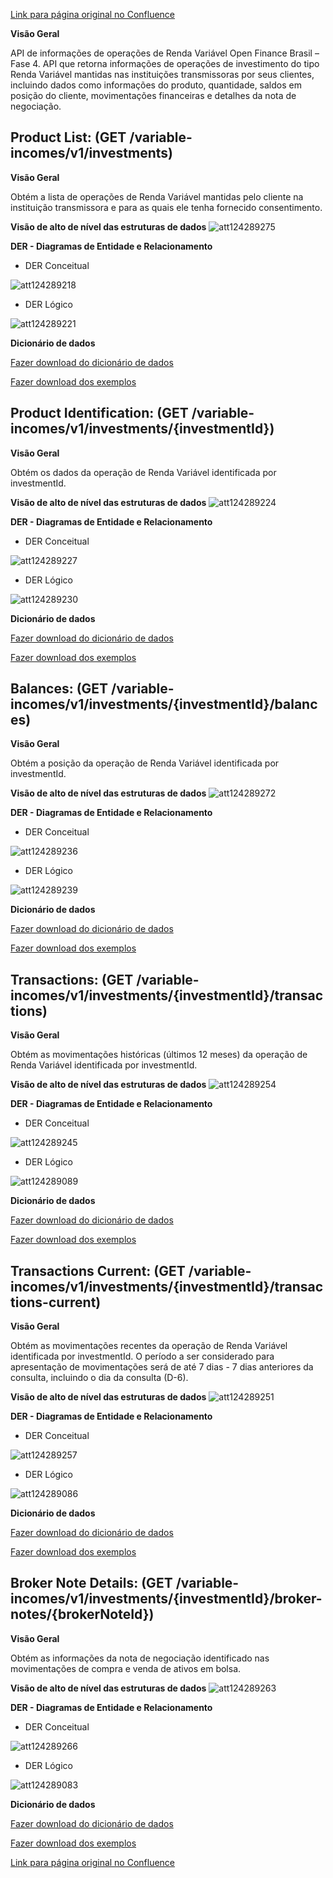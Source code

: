 [Link para página original no Confluence](https://openfinancebrasil.atlassian.net/wiki/spaces/OF/pages/124289042)

**Visão Geral**

API de informações de operações de Renda Variável Open Finance Brasil – Fase 4. API que retorna informações de operações de investimento do tipo Renda Variável mantidas nas instituições transmissoras por seus clientes, incluindo dados como informações do produto, quantidade, saldos em posição do cliente, movimentações financeiras e detalhes da nota de negociação.

## **Product List:** (GET /variable-incomes/v1/investments)

**Visão Geral**

Obtém a lista de operações de Renda Variável mantidas pelo cliente na instituição transmissora e para as quais ele tenha fornecido consentimento.

**Visão de alto de nível das estruturas de dados**
![att124289275](Informa%c3%a7%c3%b5es%20Gerais%20-%20Renda%20Vari%c3%a1vel%20-%20v1.0.0-rc2.0/attachments/image-20230405-201406.png)

**DER - Diagramas de Entidade e Relacionamento**

- DER Conceitual

![att124289218](Informa%c3%a7%c3%b5es%20Gerais%20-%20Renda%20Vari%c3%a1vel%20-%20v1.0.0-rc2.0/attachments/image-20230405-195433.png)

- DER Lógico

![att124289221](Informa%c3%a7%c3%b5es%20Gerais%20-%20Renda%20Vari%c3%a1vel%20-%20v1.0.0-rc2.0/attachments/image-20230405-195537.png)

**Dicionário de dados**

[Fazer download do dicionário de dados](https://openbanking-brasil.github.io/openapi/dictionary/variableIncomesGetInvestments_v1.csv)

[Fazer download dos exemplos](https://openbanking-brasil.github.io/openapi/dictionary/example/examples_variableIncomesGetInvestments_v1.csv)

## **Product Identification:** (GET /variable-incomes/v1/investments/{investmentId})

**Visão Geral**

Obtém os dados da operação de Renda Variável identificada por investmentId.

**Visão de alto de nível das estruturas de dados**
![att124289224](Informa%c3%a7%c3%b5es%20Gerais%20-%20Renda%20Vari%c3%a1vel%20-%20v1.0.0-rc2.0/attachments/image-20230405-195642.png)

**DER - Diagramas de Entidade e Relacionamento**

- DER Conceitual

![att124289227](Informa%c3%a7%c3%b5es%20Gerais%20-%20Renda%20Vari%c3%a1vel%20-%20v1.0.0-rc2.0/attachments/image-20230405-195728.png)

- DER Lógico

![att124289230](Informa%c3%a7%c3%b5es%20Gerais%20-%20Renda%20Vari%c3%a1vel%20-%20v1.0.0-rc2.0/attachments/image-20230405-195801.png)

**Dicionário de dados**

[Fazer download do dicionário de dados](https://openbanking-brasil.github.io/openapi/dictionary/variableIncomesGetInvestmentsInvestmentId_v1.csv)

[Fazer download dos exemplos](https://openbanking-brasil.github.io/openapi/dictionary/example/examples_variableIncomesGetInvestmentsInvestmentId_v1.csv)

## **Balances:** (GET /variable-incomes/v1/investments/{investmentId}/balances)

**Visão Geral**

Obtém a posição da operação de Renda Variável identificada por investmentId.

**Visão de alto de nível das estruturas de dados**
![att124289272](Informa%c3%a7%c3%b5es%20Gerais%20-%20Renda%20Vari%c3%a1vel%20-%20v1.0.0-rc2.0/attachments/image-20230405-201254.png)

**DER - Diagramas de Entidade e Relacionamento**

- DER Conceitual

![att124289236](Informa%c3%a7%c3%b5es%20Gerais%20-%20Renda%20Vari%c3%a1vel%20-%20v1.0.0-rc2.0/attachments/image-20230405-195919.png)

- DER Lógico

![att124289239](Informa%c3%a7%c3%b5es%20Gerais%20-%20Renda%20Vari%c3%a1vel%20-%20v1.0.0-rc2.0/attachments/image-20230405-195959.png)

**Dicionário de dados**

[Fazer download do dicionário de dados](https://openbanking-brasil.github.io/openapi/dictionary/variableIncomesGetInvestmentsInvestmentIdBalances_v1.csv)

[Fazer download dos exemplos](https://openbanking-brasil.github.io/openapi/dictionary/example/examples_variableIncomesGetInvestmentsInvestmentIdBalances_v1.csv)

## **Transactions:** (GET /variable-incomes/v1/investments/{investmentId}/transactions)

**Visão Geral**

Obtém as movimentações históricas (últimos 12 meses) da operação de Renda Variável identificada por investmentId.

**Visão de alto de nível das estruturas de dados**
![att124289254](Informa%c3%a7%c3%b5es%20Gerais%20-%20Renda%20Vari%c3%a1vel%20-%20v1.0.0-rc2.0/attachments/image-20230405-200434.png)

**DER - Diagramas de Entidade e Relacionamento**

- DER Conceitual

![att124289245](Informa%c3%a7%c3%b5es%20Gerais%20-%20Renda%20Vari%c3%a1vel%20-%20v1.0.0-rc2.0/attachments/image-20230405-200125.png)

- DER Lógico

![att124289089](Informa%c3%a7%c3%b5es%20Gerais%20-%20Renda%20Vari%c3%a1vel%20-%20v1.0.0-rc2.0/attachments/image-20230427-163323.png)

**Dicionário de dados**

[Fazer download do dicionário de dados](https://openbanking-brasil.github.io/openapi/dictionary/variableIncomesGetInvestmentsInvestmentIdTransactions_v1.csv)

[Fazer download dos exemplos](https://openbanking-brasil.github.io/openapi/dictionary/example/examples_variableIncomesGetInvestmentsInvestmentIdTransactions_v1.csv)

## **Transactions Current:** (GET /variable-incomes/v1/investments/{investmentId}/transactions-current)

**Visão Geral**

Obtém as movimentações recentes da operação de Renda Variável identificada por investmentId. O período a ser considerado para apresentação de movimentações será de até 7 dias - 7 dias anteriores da consulta, incluindo o dia da consulta (D-6).

**Visão de alto de nível das estruturas de dados**
![att124289251](Informa%c3%a7%c3%b5es%20Gerais%20-%20Renda%20Vari%c3%a1vel%20-%20v1.0.0-rc2.0/attachments/image-20230405-200359.png)

**DER - Diagramas de Entidade e Relacionamento**

- DER Conceitual

![att124289257](Informa%c3%a7%c3%b5es%20Gerais%20-%20Renda%20Vari%c3%a1vel%20-%20v1.0.0-rc2.0/attachments/image-20230405-200814.png)

- DER Lógico

![att124289086](Informa%c3%a7%c3%b5es%20Gerais%20-%20Renda%20Vari%c3%a1vel%20-%20v1.0.0-rc2.0/attachments/image-20230427-163404.png)

**Dicionário de dados**

[Fazer download do dicionário de dados](https://openbanking-brasil.github.io/openapi/dictionary/variableIncomesGetInvestmentsInvestmentIdTransactionsCurrent_v1.csv)

[Fazer download dos exemplos](https://openbanking-brasil.github.io/openapi/dictionary/example/examples_variableIncomesGetInvestmentsInvestmentIdTransactionsCurrent_v1.csv)

## **Broker Note Details:** (GET /variable-incomes/v1/investments/{investmentId}/broker-notes/{brokerNoteId})

**Visão Geral**

Obtém as informações da nota de negociação identificado nas movimentações de compra e venda de ativos em bolsa.

**Visão de alto de nível das estruturas de dados**
![att124289263](Informa%c3%a7%c3%b5es%20Gerais%20-%20Renda%20Vari%c3%a1vel%20-%20v1.0.0-rc2.0/attachments/image-20230405-200931.png)

**DER - Diagramas de Entidade e Relacionamento**

- DER Conceitual

![att124289266](Informa%c3%a7%c3%b5es%20Gerais%20-%20Renda%20Vari%c3%a1vel%20-%20v1.0.0-rc2.0/attachments/image-20230405-200952.png)

- DER Lógico

![att124289083](Informa%c3%a7%c3%b5es%20Gerais%20-%20Renda%20Vari%c3%a1vel%20-%20v1.0.0-rc2.0/attachments/image-20230427-163441.png)

**Dicionário de dados**

[Fazer download do dicionário de dados](https://openbanking-brasil.github.io/openapi/dictionary/variableIncomesGetInvestmentsInvestmentIdBrokerNotesBrokerNoteId_v1.csv)

[Fazer download dos exemplos](https://openbanking-brasil.github.io/openapi/dictionary/example/examples_variableIncomesGetInvestmentsInvestmentIdBrokerNotesBrokerNoteId_v1.csv)

[Link para página original no Confluence](https://openfinancebrasil.atlassian.net/wiki/spaces/OF/pages/124289042)